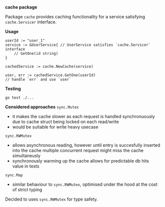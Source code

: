 **cache package**

Package `cache` provides caching functionality for a service satisfying `cache.Servicer` interface. 

**Usage**
```golang
userId := "user_1"
service := &UserService{ // UserService satisfies `cache.Servicer` interface
    // GetOne(id string)
} 

cachedService := cache.NewCache(service)

user, err := cachedService.GetOne(userId)
// handle `err` and use `user`
```

**Testing**
```
go test ./...
```

**Considered approaches**
`sync.Mutex`
- it makes the cache slower as each request is handled synchronuously due to cache struct being locked on each read/write
- would be suitable for write heavy usecase

`sync.RWMutex`
- allows asynchronous reading, however until entry is succesfully inserted into the cache multiple concurrent request might miss the cache simultaneusly
- synchronously warming up the cache allows for predictable db hits value in tests

`sync.Map`
- similar behaviour to `sync.RWMutex`, optimised under the hood at the cost of strict typing

Decided to uses `sync.RWMutex` for type safety.
